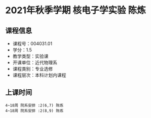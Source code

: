 # 2021年秋季学期 核电子学实验 陈炼






## 课程信息

- 课程号：004031.01
- 学分：1.5
- 教学类型：实验课
- 开课单位：近代物理系
- 课程类别：专业选修
- 课程层次：本科计划内课程

## 上课时间

```
4~18周 院系安排 :2(6,7) 陈炼
4~18周 院系安排 :2(8,9) 陈炼
```

